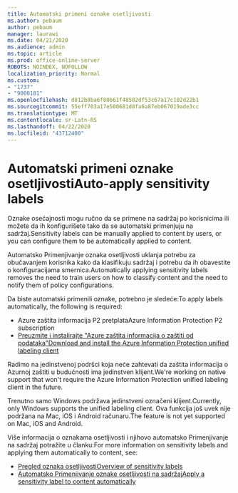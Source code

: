 ```yaml
---
title: Automatski primeni oznake osetljivosti
ms.author: pebaum
author: pebaum
manager: laurawi
ms.date: 04/21/2020
ms.audience: admin
ms.topic: article
ms.prod: office-online-server
ROBOTS: NOINDEX, NOFOLLOW
localization_priority: Normal
ms.custom:
- "1737"
- "9000181"
ms.openlocfilehash: d812b8ba6f80b61f48502df53c67a17c102d22b1
ms.sourcegitcommit: 55eff703a17e500681d8fa6a87eb067019ade3cc
ms.translationtype: MT
ms.contentlocale: sr-Latn-RS
ms.lasthandoff: 04/22/2020
ms.locfileid: "43712400"
---
```

# <a name="auto-apply-sensitivity-labels"></a><span data-ttu-id="f0ef3-102">Automatski primeni oznake osetljivosti</span><span class="sxs-lookup"><span data-stu-id="f0ef3-102">Auto-apply sensitivity labels</span></span>

<span data-ttu-id="f0ef3-103">Oznake osećajnosti mogu ručno da se primene na sadržaj po korisnicima ili možete da ih konfigurišete tako da se automatski primenjuju na sadržaj.</span><span class="sxs-lookup"><span data-stu-id="f0ef3-103">Sensitivity labels can be manually applied to content by users, or you can configure them to be automatically applied to content.</span></span>

<span data-ttu-id="f0ef3-104">Automatsko Primenjivanje oznaka osetljivosti uklanja potrebu za obučavanjem korisnika kako da klasifikuju sadržaj i potrebu da ih obavestite o konfiguracijama smernica.</span><span class="sxs-lookup"><span data-stu-id="f0ef3-104">Automatically applying sensitivity labels removes the need to train users on how to classify content and the need to notify them of policy configurations.</span></span>

<span data-ttu-id="f0ef3-105">Da biste automatski primenili oznake, potrebno je sledeće:</span><span class="sxs-lookup"><span data-stu-id="f0ef3-105">To apply labels automatically, the following is required:</span></span>

- <span data-ttu-id="f0ef3-106">Azure zaštita informacija P2 pretplata</span><span class="sxs-lookup"><span data-stu-id="f0ef3-106">Azure Information Protection P2 subscription</span></span>
- [<span data-ttu-id="f0ef3-107">Preuzmite i instalirajte "Azure zaštita informacija o zaštiti od podataka"</span><span class="sxs-lookup"><span data-stu-id="f0ef3-107">Download and install the Azure Information Protection unified labeling client</span></span>](https://docs.microsoft.com/azure/information-protection/rms-client/install-unifiedlabelingclient-app)

<span data-ttu-id="f0ef3-108">Radimo na jedinstvenoj podršci koja neće zahtevati da zaštita informacija o Azurnoj zaštiti u budućnosti ima jedinstven klijent.</span><span class="sxs-lookup"><span data-stu-id="f0ef3-108">We're working on native support that won't require the Azure Information Protection unified labeling client in the future.</span></span>

<span data-ttu-id="f0ef3-109">Trenutno samo Windows podržava jedinstveni označeni klijent.</span><span class="sxs-lookup"><span data-stu-id="f0ef3-109">Currently, only Windows supports the unified labeling client.</span></span>  <span data-ttu-id="f0ef3-110">Ova funkcija još uvek nije podržana na Mac, iOS i Android računaru.</span><span class="sxs-lookup"><span data-stu-id="f0ef3-110">The feature is not yet supported on Mac, iOS and Android.</span></span>

<span data-ttu-id="f0ef3-111">Više informacija o oznakama osetljivosti i njihovo automatsko Primenjivanje na sadržaj potražite u članku:</span><span class="sxs-lookup"><span data-stu-id="f0ef3-111">For more information on sensitivity labels and applying them automatically to content,  see:</span></span>

- [<span data-ttu-id="f0ef3-112">Pregled oznaka osetljivosti</span><span class="sxs-lookup"><span data-stu-id="f0ef3-112">Overview of sensitivity labels</span></span>](https://docs.microsoft.com/office365/securitycompliance/sensitivity-labels)
- [<span data-ttu-id="f0ef3-113">Automatsko Primenjivanje oznake osetljivosti na sadržaj</span><span class="sxs-lookup"><span data-stu-id="f0ef3-113">Apply a sensitivity label to content automatically</span></span>](https://docs.microsoft.com/office365/securitycompliance/apply_sensitivity_label_automatically)